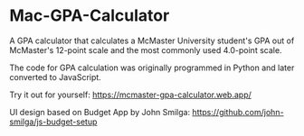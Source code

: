 # Mac-GPA-Calculator
A GPA calculator that calculates a McMaster University student's GPA out of McMaster's 12-point scale and the most commonly used 4.0-point scale.

The code for GPA calculation was originally programmed in Python and later converted to JavaScript.

Try it out for yourself: https://mcmaster-gpa-calculator.web.app/

UI design based on Budget App by John Smilga: https://github.com/john-smilga/js-budget-setup
